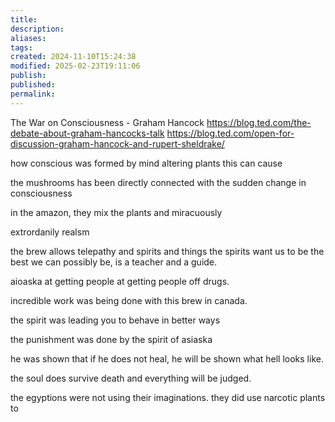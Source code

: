 ```yaml
---
title: 
description: 
aliases: 
tags: 
created: 2024-11-10T15:24:38
modified: 2025-02-23T19:11:06
publish: 
published: 
permalink: 
---
```


The War on Consciousness - Graham Hancock
https://blog.ted.com/the-debate-about-graham-hancocks-talk
https://blog.ted.com/open-for-discussion-graham-hancock-and-rupert-sheldrake/



how conscious was formed by mind altering plants
this can cause 


the mushrooms has been directly connected with the sudden change in consciousness


in the amazon, they mix the plants and miracuously 


extrordanily realsm



the brew allows telepathy and spirits and things
the spirits want us to be the best we can possibly be, is a teacher and a guide.

aioaska at getting people at getting people off drugs.


incredible work was being done with this brew in canada.


the spirit was leading you to behave in better ways

the punishment was done by the spirit of asiaska

he was shown that if he does not heal, he will be shown what hell looks like.

the soul does survive death and everything will be judged.

the egyptions were not using their imaginations. they did use narcotic plants to  
